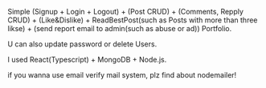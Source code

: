 Simple (Signup + Login + Logout) + (Post CRUD) + (Comments, Repply CRUD) + (Like&Dislike) + ReadBestPost(such as Posts with more than three likse) + (send report email to admin(such as abuse or ad)) Portfolio.

U can also update password or delete Users.

I used React(Typescript) + MongoDB + Node.js.

if you wanna use email verify mail system, plz find about nodemailer!
